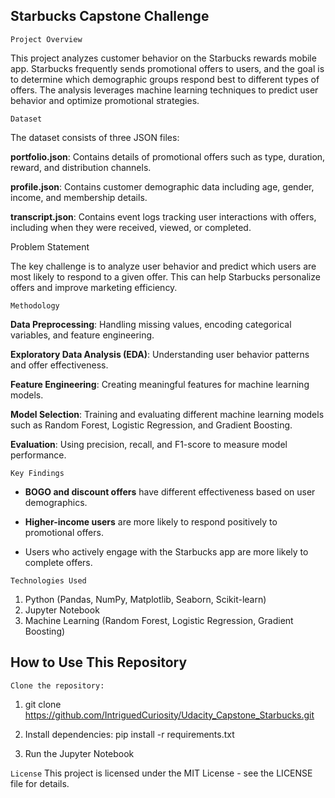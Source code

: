 ## Starbucks Capstone Challenge

``Project Overview``


This project analyzes customer behavior on the Starbucks rewards mobile app. Starbucks frequently sends promotional offers to users, and the goal is to determine which demographic groups respond best to different types of offers. The analysis leverages machine learning techniques to predict user behavior and optimize promotional strategies.

``Dataset``

The dataset consists of three JSON files:

**portfolio.json**: Contains details of promotional offers such as type, duration, reward, and distribution channels.

**profile.json**: Contains customer demographic data including age, gender, income, and membership details.

**transcript.json**: Contains event logs tracking user interactions with offers, including when they were received, viewed, or completed.


Problem Statement

The key challenge is to analyze user behavior and predict which users are most likely to respond to a given offer. This can help Starbucks personalize offers and improve marketing efficiency.

``Methodology``

**Data Preprocessing**: Handling missing values, encoding categorical variables, and feature engineering.

**Exploratory Data Analysis (EDA)**: Understanding user behavior patterns and offer effectiveness.

**Feature Engineering**: Creating meaningful features for machine learning models.

**Model Selection**: Training and evaluating different machine learning models such as Random Forest, Logistic Regression, and Gradient Boosting.

**Evaluation**: Using precision, recall, and F1-score to measure model performance.

``Key Findings``

- **BOGO and discount offers** have different effectiveness based on user demographics.

- **Higher-income users** are more likely to respond positively to promotional offers.

- Users who actively engage with the Starbucks app are more likely to complete offers.

``Technologies Used``

1. Python (Pandas, NumPy, Matplotlib, Seaborn, Scikit-learn)
2. Jupyter Notebook
3. Machine Learning (Random Forest, Logistic Regression, Gradient Boosting)


## How to Use This Repository


``Clone the repository:``

1. git clone https://github.com/IntriguedCuriosity/Udacity_Capstone_Starbucks.git

2. Install dependencies:
  pip install -r requirements.txt

3. Run the Jupyter Notebook


``License``
This project is licensed under the MIT License - see the LICENSE file for details.
